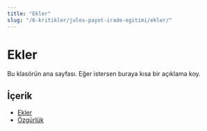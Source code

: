 ```yaml
---
title: "Ekler"
slug: "/6-kritikler/jules-payot-irade-egitimi/ekler/"
---
```


# Ekler

Bu klasörün ana sayfası. Eğer istersen buraya kısa bir açıklama koy.



## İçerik

- [Ekler](Ekler.md)
- [Özgürlük](Özgürlük.md)

